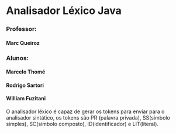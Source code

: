 # Analisador Léxico Java

### Professor: 
#### Marc Queiroz

### Alunos:
#### Marcelo Thomé
#### Rodrigo Sartori
#### William Fuzitani

O analisador léxico é capaz de gerar os tokens para enviar para o analisador sintático, 
os tokens são PR (palavra privada), SS(símbolo simples), SC(símbolo composto), ID(identificador) e LIT(literal).
